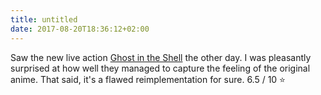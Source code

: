```yaml
---
title: untitled
date: 2017-08-20T18:36:12+02:00
---
```


Saw the new live action [Ghost in the Shell](http://www.imdb.com/title/tt1219827/?ref_=fn_al_tt_1) the other day. I was
pleasantly surprised at how well they managed to capture the feeling of the original anime. That said, it's a flawed
reimplementation for sure. 6.5 / 10 ⭐️
